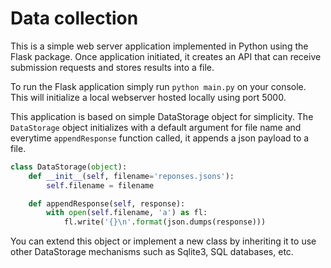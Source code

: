 # Data collection

This is a simple web server application implemented in Python using the Flask package. Once application initiated, it creates an API that can receive submission requests and stores results into a file.

To run the Flask application simply run `python main.py` on your console. This will initialize a local webserver hosted locally using port 5000.

This application is based on simple DataStorage object for simplicity. The `DataStorage` object initializes with a default argument for file name and everytime `appendResponse` function called, it appends a json payload to a file.

```python
class DataStorage(object):
    def __init__(self, filename='reponses.jsons'):
        self.filename = filename

    def appendResponse(self, response):
        with open(self.filename, 'a') as fl:
            fl.write('{}\n'.format(json.dumps(response)))
```

You can extend this object or implement a new class by inheriting it to use other DataStorage mechanisms such as Sqlite3, SQL databases, etc.

